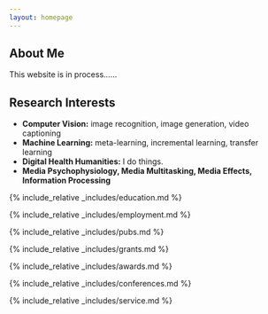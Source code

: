 ```yaml
---
layout: homepage
---
```


## About Me

This website is in process......

## Research Interests

- **Computer Vision:** image recognition, image generation, video captioning
- **Machine Learning:** meta-learning, incremental learning, transfer learning
- **Digital Health Humanities:** I do things.
- **Media Psychophysiology, Media Multitasking, Media Effects, Information Processing**

{% include_relative _includes/education.md %}

{% include_relative _includes/employment.md %}

{% include_relative _includes/pubs.md %}

<!--{% include_relative _includes/art.md %}--> <!-- you can escape this line if you don't have any art examples -->

{% include_relative _includes/grants.md %}

{% include_relative _includes/awards.md %}

{% include_relative _includes/conferences.md %}

{% include_relative _includes/service.md %}
